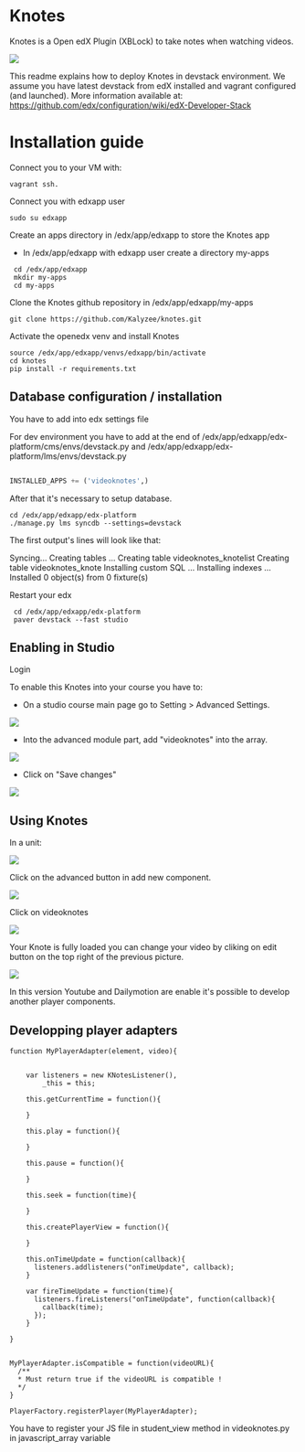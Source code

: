 # Knotes

Knotes is a Open edX Plugin (XBLock) to take notes when watching videos. 

![](http://www.kalyzee.com/wp-content/uploads/2015/06/CGQ-VDNWgAAYd3F.png)

This readme explains how to deploy Knotes in devstack environment. We assume you have latest devstack from edX installed and vagrant configured (and launched). More information available at: https://github.com/edx/configuration/wiki/edX-Developer-Stack

# Installation guide

Connect you to your VM with:
```
vagrant ssh.
```

Connect you with edxapp user

```
sudo su edxapp
```

Create an apps directory in /edx/app/edxapp to store the Knotes app
- In /edx/app/edxapp with edxapp user create a directory my-apps

``` 
 cd /edx/app/edxapp
 mkdir my-apps
 cd my-apps
```

Clone the Knotes github repository in /edx/app/edxapp/my-apps
``` 
git clone https://github.com/Kalyzee/knotes.git
``` 

Activate the openedx venv and install Knotes
```
source /edx/app/edxapp/venvs/edxapp/bin/activate
cd knotes
pip install -r requirements.txt
```

## Database configuration / installation

You have to add into edx settings file 
 
For dev environment you have to add at the end of /edx/app/edxapp/edx-platform/cms/envs/devstack.py and  /edx/app/edxapp/edx-platform/lms/envs/devstack.py

```python

INSTALLED_APPS += ('videoknotes',)

```

After that it's necessary to setup database.

```
cd /edx/app/edxapp/edx-platform
./manage.py lms syncdb --settings=devstack
```

The first output's lines will look like that:

Syncing...
Creating tables ...
Creating table videoknotes_knotelist
Creating table videoknotes_knote
Installing custom SQL ...
Installing indexes ...
Installed 0 object(s) from 0 fixture(s)


Restart your edx
```
 cd /edx/app/edxapp/edx-platform
 paver devstack --fast studio
```
## Enabling in Studio

Login 

To enable this Knotes into your course you have to:
  - On a studio course main page go to Setting > Advanced Settings.
  
![](http://www.kalyzee.com/wp-content/uploads/2015/09/edx-advanced-setting-enabling-knotes.png)

  - Into the advanced module part, add "videoknotes" into the array.

  
![](http://www.kalyzee.com/wp-content/uploads/2015/09/edx-advanced-setting-enabling-knotes-in-form.png)

  - Click on "Save changes"

![](http://www.kalyzee.com/wp-content/uploads/2015/09/edx-knotes-visual-feedback-installation.png)

## Using Knotes 
In a unit: 

![](http://www.kalyzee.com/wp-content/uploads/2015/09/edx-knotes-usage-plugin-selection.png)

Click on the advanced button in add new component.

![](http://www.kalyzee.com/wp-content/uploads/2015/09/edx-knotes-selection-unit.png)

Click on videoknotes

![](http://www.kalyzee.com/wp-content/uploads/2015/09/edx-knotes-preview.png)

Your Knote is fully loaded you can change your video by cliking on edit button on the top right of the previous picture.

![](http://www.kalyzee.com/wp-content/uploads/2015/09/edx-knotes-select-video-url.png)

In this version Youtube and Dailymotion are enable it's possible to develop another player components.

## Developping player adapters

```
function MyPlayerAdapter(element, video){


    var listeners = new KNotesListener(),
        _this = this;

    this.getCurrentTime = function(){

    }

    this.play = function(){

    }

    this.pause = function(){

    }

    this.seek = function(time){

    }

    this.createPlayerView = function(){

    }

    this.onTimeUpdate = function(callback){
      listeners.addlisteners("onTimeUpdate", callback);
    }

    var fireTimeUpdate = function(time){
      listeners.fireListeners("onTimeUpdate", function(callback){
        callback(time);
      });
    }

}


MyPlayerAdapter.isCompatible = function(videoURL){
  /**
  * Must return true if the videoURL is compatible !
  */
}

PlayerFactory.registerPlayer(MyPlayerAdapter);
```

You have to register your JS file in student_view method in videoknotes.py in javascript_array variable


